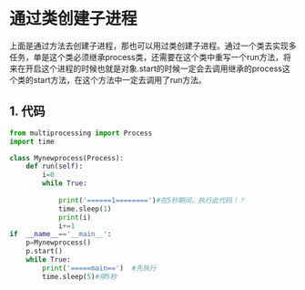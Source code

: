 # 通过类创建子进程

上面是通过方法去创建子进程，那也可以用过类创建子进程。通过一个类去实现多任务，单是这个类必须继承process类，还需要在这个类中重写一个run方法，将来在开启这个进程的时候也就是对象.start的时候一定会去调用继承的process这个类的start方法，在这个方法中一定去调用了run方法。
## 1. 代码
```python
from multiprocessing import Process
import time

class Mynewprocess(Process):
    def run(self):
        i=0
        while True:
            
            print('======1========')#在5秒期间，执行此代码！！
            time.sleep(1)
            print(i)
            i+=1
if  __name__=='__main__':
    p=Mynewprocess()
    p.start()
    while True:
        print('=====main==')  #先执行
        time.sleep(5)#停5秒
```		
